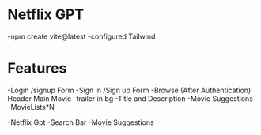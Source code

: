 # Netflix GPT

-npm create vite@latest
-configured Tailwind

# Features
-Login /signup Form
    -Sign in /Sign up Form
-Browse (After Authentication)
    Header
    Main Movie
        -trailer in bg
        -Title and Description
        -Movie Suggestions
            -MovieLists*N

-Netflix Gpt
    -Search Bar
    -Movie Suggestions



